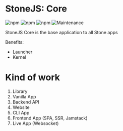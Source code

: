 # StoneJS: Core

![npm](https://img.shields.io/npm/l/@stone-js/core)
![npm](https://img.shields.io/npm/v/@stone-js/core)
![npm](https://img.shields.io/npm/dm/@stone-js/core)
![Maintenance](https://img.shields.io/maintenance/yes/2023)

StoneJS Core is the base application to all Stone apps

Benefits:
- Launcher
- Kernel

# Kind of work
1. Library
2. Vanilla App
3. Backend API
4. Website
5. CLI App
6. Frontend App (SPA, SSR, Jamstack)
7. Live App (Websocket)
